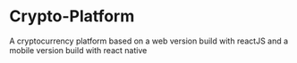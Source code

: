 # Crypto-Platform
A cryptocurrency platform based on a web version build with reactJS and a mobile version build with react native
